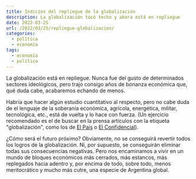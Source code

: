 ```yaml
---
title: Indicios del repliegue de la globalización
description: La globalización tocó techo y ahora está en repliegue
date: 2022-03-25
url: /2022/03/25/repliegue-globalizacion/
categories:
  - política
  - economía
tags:
  - economía
  - política
---
```


La globalización está en repliegue. Nunca fue del gusto de determinados sectores ideológicos, pero trajo consigo años de bonanza económica que, qué duda cabe, acabaremos echando de menos.

Habría que hacer algún estudio cuantitativo al respecto, pero no cabe duda de el lenguaje de la soberanía económica, agrícola, energética, militar, tecnológica, etc., está de vuelta y lo hace con fuerza. (Un ejercicio recomendado es el de buscar en la prensa artículos con la etiqueta "globalización", como los de
[El País](https://elpais.com/noticias/globalizacion/) o
[El Confidencial](https://www.elconfidencial.com/tags/economia/globalizacion-7508/)).

¿Cómo será el futuro próximo? Obviamente, no se conseguirá revertir todos los logros de la globalización. Ni, por supuesto, se conseguirán eliminar todas sus consecuencias negativas. Pero nos encaminamos a vivir en un mundo de bloques económicos más cerrados, más estancos, más replegados hacia adentro y, por encima de todo, sobre todo, menos meritocrático y mucho más cutre, una especie de Argentina global.

